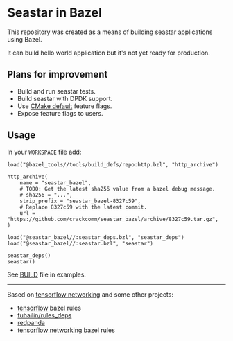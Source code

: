 # Seastar in Bazel

This repository was created as a means of building seastar applications using Bazel.

It can build hello world application but it's not yet ready for production.

## Plans for improvement

* Build and run seastar tests.
* Build seastar with DPDK support.
* Use [CMake default](https://github.com/scylladb/seastar/blob/784bfdd8f745f6b2ac260e0098c8685e33a34475/CMakeLists.txt#L804-L806) feature flags.
* Expose feature flags to users.

## Usage

In your `WORKSPACE` file add:

```starlark
load("@bazel_tools//tools/build_defs/repo:http.bzl", "http_archive")

http_archive(
    name = "seastar_bazel",
    # TODO: Get the latest sha256 value from a bazel debug message.
    # sha256 = "...",
    strip_prefix = "seastar_bazel-8327c59",
    # Replace 8327c59 with the latest commit.
    url = "https://github.com/crackcomm/seastar_bazel/archive/8327c59.tar.gz",
)

load("@seastar_bazel//:seastar_deps.bzl", "seastar_deps")
load("@seastar_bazel//:seastar.bzl", "seastar")

seastar_deps()
seastar()
```

See [BUILD](https://github.com/crackcomm/seastar_bazel/blob/main/examples/BUILD) file in examples.

---

Based on [tensorflow networking](https://github.com/tensorflow/networking/) and some other projects:

* [tensorflow](https://github.com/tensorflow/tensorflow/) bazel rules
* [fuhailin/rules_deps](https://github.com/fuhailin/rules_deps)
* [redpanda](https://github.com/redpanda-data/redpanda/blob/b5db3b3a96f04b0e17344ac23025377eeaeb374b/cmake/oss.cmake.in#L168)
* [tensorflow networking](https://github.com/tensorflow/networking/) bazel rules
